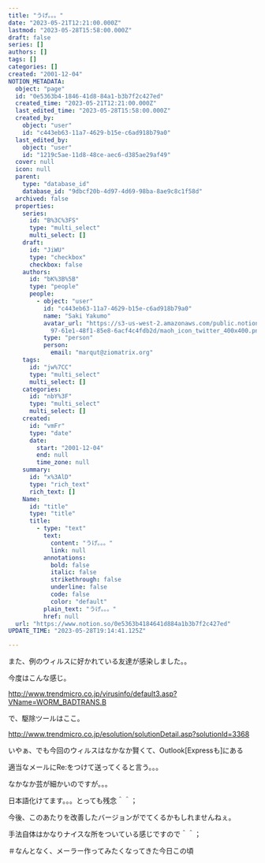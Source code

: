 ```yaml
---
title: "うげ。。。"
date: "2023-05-21T12:21:00.000Z"
lastmod: "2023-05-28T15:58:00.000Z"
draft: false
series: []
authors: []
tags: []
categories: []
created: "2001-12-04"
NOTION_METADATA:
  object: "page"
  id: "0e5363b4-1846-41d8-84a1-b3b7f2c427ed"
  created_time: "2023-05-21T12:21:00.000Z"
  last_edited_time: "2023-05-28T15:58:00.000Z"
  created_by:
    object: "user"
    id: "c443eb63-11a7-4629-b15e-c6ad918b79a0"
  last_edited_by:
    object: "user"
    id: "1219c5ae-11d8-48ce-aec6-d385ae29af49"
  cover: null
  icon: null
  parent:
    type: "database_id"
    database_id: "9dbcf20b-4d97-4d69-98ba-8ae9c8c1f58d"
  archived: false
  properties:
    series:
      id: "B%3C%3FS"
      type: "multi_select"
      multi_select: []
    draft:
      id: "JiWU"
      type: "checkbox"
      checkbox: false
    authors:
      id: "bK%3B%5B"
      type: "people"
      people:
        - object: "user"
          id: "c443eb63-11a7-4629-b15e-c6ad918b79a0"
          name: "Saki Yakumo"
          avatar_url: "https://s3-us-west-2.amazonaws.com/public.notion-static.com/3ad1c4\
            97-61e1-48f1-85e8-6acf4c4fdb2d/maoh_icon_twitter_400x400.png"
          type: "person"
          person:
            email: "marqut@ziomatrix.org"
    tags:
      id: "jw%7CC"
      type: "multi_select"
      multi_select: []
    categories:
      id: "nbY%3F"
      type: "multi_select"
      multi_select: []
    created:
      id: "vmFr"
      type: "date"
      date:
        start: "2001-12-04"
        end: null
        time_zone: null
    summary:
      id: "x%3AlD"
      type: "rich_text"
      rich_text: []
    Name:
      id: "title"
      type: "title"
      title:
        - type: "text"
          text:
            content: "うげ。。。"
            link: null
          annotations:
            bold: false
            italic: false
            strikethrough: false
            underline: false
            code: false
            color: "default"
          plain_text: "うげ。。。"
          href: null
  url: "https://www.notion.so/0e5363b4184641d884a1b3b7f2c427ed"
UPDATE_TIME: "2023-05-28T19:14:41.125Z"

---
```

<link rel="stylesheet" href="https://cdn.jsdelivr.net/npm/katex@0.16.2/dist/katex.min.css" integrity="sha384-bYdxxUwYipFNohQlHt0bjN/LCpueqWz13HufFEV1SUatKs1cm4L6fFgCi1jT643X" crossorigin="anonymous">


また、例のウィルスに好かれている友達が感染しました。。


今度はこんな感じ。


http://www.trendmicro.co.jp/virusinfo/default3.asp?VName=WORM_BADTRANS.B


で、駆除ツールはここ。


http://www.trendmicro.co.jp/esolution/solutionDetail.asp?solutionId=3368


いやぁ、でも今回のウィルスはなかなか賢くて、Outlook[Expressも]にある


適当なメールにRe:をつけて送ってくると言う。。。


なかなか芸が細かいのですが。。。


日本語化けてます。。。とっても残念＾＾；


今後、このあたりを改善したバージョンがでてくるかもしれませんねぇ。


手法自体はかなりナイスな所をついている感じですので＾＾；


＃なんとなく、メーラー作ってみたくなってきた今日この頃

